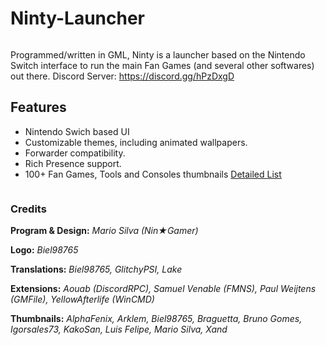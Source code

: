 ﻿# Ninty-Launcher
<div align="center">
    <p><img src="https://i.imgur.com/io4WSgH.png" alt="" /></p>
</div>

Programmed/written in GML, Ninty is a launcher based on the Nintendo Switch interface to run the main Fan Games (and several other softwares) out there.
Discord Server: https://discord.gg/hPzDxgD
## Features
- Nintendo Swich based UI
- Customizable themes, including animated wallpapers.
- Forwarder compatibility.
- Rich Presence support.
- 100+ Fan Games, Tools and Consoles thumbnails [Detailed List](https://docs.google.com/spreadsheets/d/1WLxK1jtb8gW2laHxXiDjbLhLpJHaiawH1gl82zr5_2w/)

<div align="center">
    <p><img src="https://i.imgur.com/nIz4mPP.gif" alt="" /></p>
</div>

### Credits

**Program & Design:**
*Mario Silva (Nin★Gamer)*

**Logo:**
*Biel98765*

**Translations:**
*Biel98765, GlitchyPSI, Lake*

**Extensions:**
*Aouab (DiscordRPC), Samuel Venable (FMNS), Paul Weijtens (GMFile), YellowAfterlife (WinCMD)*

**Thumbnails:**
*AlphaFenix, Arklem, Biel98765, Braguetta, Bruno Gomes, Igorsales73, KakoSan, Luis Felipe, Mario Silva, Xand*